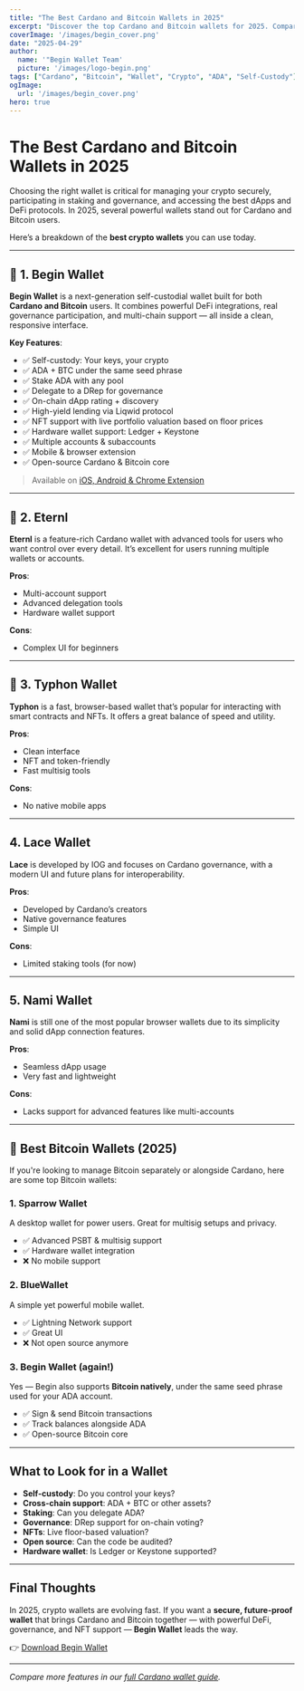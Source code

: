 ```yaml
---
title: "The Best Cardano and Bitcoin Wallets in 2025"
excerpt: "Discover the top Cardano and Bitcoin wallets for 2025. Compare features, security, staking, and more to find the best wallet for your crypto journey."
coverImage: '/images/begin_cover.png'
date: "2025-04-29"
author:
  name: '"Begin Wallet Team'
  picture: '/images/logo-begin.png'
tags: ["Cardano", "Bitcoin", "Wallet", "Crypto", "ADA", "Self-Custody"]
ogImage:
  url: '/images/begin_cover.png'
hero: true
---
```


# The Best Cardano and Bitcoin Wallets in 2025

Choosing the right wallet is critical for managing your crypto securely, participating in staking and governance, and accessing the best dApps and DeFi protocols. In 2025, several powerful wallets stand out for Cardano and Bitcoin users.

Here’s a breakdown of the **best crypto wallets** you can use today.

---

## 🥇 1. Begin Wallet

**Begin Wallet** is a next-generation self-custodial wallet built for both **Cardano and Bitcoin** users. It combines powerful DeFi integrations, real governance participation, and multi-chain support — all inside a clean, responsive interface.

**Key Features**:
- ✅ Self-custody: Your keys, your crypto
- ✅ ADA + BTC under the same seed phrase
- ✅ Stake ADA with any pool
- ✅ Delegate to a DRep for governance
- ✅ On-chain dApp rating + discovery
- ✅ High-yield lending via Liqwid protocol
- ✅ NFT support with live portfolio valuation based on floor prices
- ✅ Hardware wallet support: Ledger + Keystone
- ✅ Multiple accounts & subaccounts
- ✅ Mobile & browser extension
- ✅ Open-source Cardano & Bitcoin core

> Available on [iOS, Android & Chrome Extension](https://begin.is/#download)

---

## 🥈 2. Eternl

**Eternl** is a feature-rich Cardano wallet with advanced tools for users who want control over every detail. It’s excellent for users running multiple wallets or accounts.

**Pros**:
- Multi-account support
- Advanced delegation tools
- Hardware wallet support

**Cons**:
- Complex UI for beginners

---

## 🥉 3. Typhon Wallet

**Typhon** is a fast, browser-based wallet that’s popular for interacting with smart contracts and NFTs. It offers a great balance of speed and utility.

**Pros**:
- Clean interface
- NFT and token-friendly
- Fast multisig tools

**Cons**:
- No native mobile apps

---

## 4. Lace Wallet

**Lace** is developed by IOG and focuses on Cardano governance, with a modern UI and future plans for interoperability.

**Pros**:
- Developed by Cardano’s creators
- Native governance features
- Simple UI

**Cons**:
- Limited staking tools (for now)

---

## 5. Nami Wallet

**Nami** is still one of the most popular browser wallets due to its simplicity and solid dApp connection features.

**Pros**:
- Seamless dApp usage
- Very fast and lightweight

**Cons**:
- Lacks support for advanced features like multi-accounts

---

## 🔐 Best Bitcoin Wallets (2025)

If you're looking to manage Bitcoin separately or alongside Cardano, here are some top Bitcoin wallets:

### 1. Sparrow Wallet
A desktop wallet for power users. Great for multisig setups and privacy.

- ✅ Advanced PSBT & multisig support
- ✅ Hardware wallet integration
- ❌ No mobile support

### 2. BlueWallet
A simple yet powerful mobile wallet.

- ✅ Lightning Network support
- ✅ Great UI
- ❌ Not open source anymore

### 3. Begin Wallet (again!)
Yes — Begin also supports **Bitcoin natively**, under the same seed phrase used for your ADA account.

- ✅ Sign & send Bitcoin transactions
- ✅ Track balances alongside ADA
- ✅ Open-source Bitcoin core

---

## What to Look for in a Wallet

- **Self-custody**: Do you control your keys?
- **Cross-chain support**: ADA + BTC or other assets?
- **Staking**: Can you delegate ADA?
- **Governance**: DRep support for on-chain voting?
- **NFTs**: Live floor-based valuation?
- **Open source**: Can the code be audited?
- **Hardware wallet**: Is Ledger or Keystone supported?

---

## Final Thoughts

In 2025, crypto wallets are evolving fast. If you want a **secure, future-proof wallet** that brings Cardano and Bitcoin together — with powerful DeFi, governance, and NFT support — **Begin Wallet** leads the way.

👉 [Download Begin Wallet](https://begin.is/#download)

---

_Compare more features in our [full Cardano wallet guide](/cardano-wallet)._
